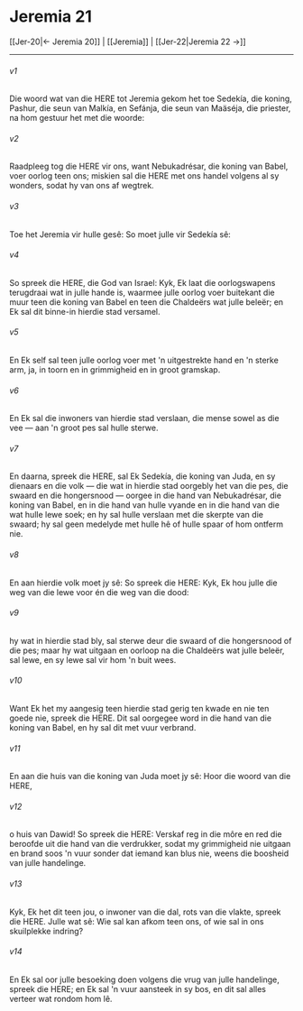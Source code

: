 # Jeremia 21

[[Jer-20|← Jeremia 20]] | [[Jeremia]] | [[Jer-22|Jeremia 22 →]]
***

###### v1
Die woord wat van die HERE tot Jeremia gekom het toe Sedekía, die koning, Pashur, die seun van Malkía, en Sefánja, die seun van Maäséja, die priester, na hom gestuur het met die woorde: 
###### v2
Raadpleeg tog die HERE vir ons, want Nebukadrésar, die koning van Babel, voer oorlog teen ons; miskien sal die HERE met ons handel volgens al sy wonders, sodat hy van ons af wegtrek. 
###### v3
Toe het Jeremia vir hulle gesê: So moet julle vir Sedekía sê: 
###### v4
So spreek die HERE, die God van Israel: Kyk, Ek laat die oorlogswapens terugdraai wat in julle hande is, waarmee julle oorlog voer buitekant die muur teen die koning van Babel en teen die Chaldeërs wat julle beleër; en Ek sal dit binne-in hierdie stad versamel. 
###### v5
En Ek self sal teen julle oorlog voer met 'n uitgestrekte hand en 'n sterke arm, ja, in toorn en in grimmigheid en in groot gramskap. 
###### v6
En Ek sal die inwoners van hierdie stad verslaan, die mense sowel as die vee — aan 'n groot pes sal hulle sterwe. 
###### v7
En daarna, spreek die HERE, sal Ek Sedekía, die koning van Juda, en sy dienaars en die volk — die wat in hierdie stad oorgebly het van die pes, die swaard en die hongersnood — oorgee in die hand van Nebukadrésar, die koning van Babel, en in die hand van hulle vyande en in die hand van die wat hulle lewe soek; en hy sal hulle verslaan met die skerpte van die swaard; hy sal geen medelyde met hulle hê of hulle spaar of hom ontferm nie. 
###### v8
En aan hierdie volk moet jy sê: So spreek die HERE: Kyk, Ek hou julle die weg van die lewe voor én die weg van die dood: 
###### v9
hy wat in hierdie stad bly, sal sterwe deur die swaard of die hongersnood of die pes; maar hy wat uitgaan en oorloop na die Chaldeërs wat julle beleër, sal lewe, en sy lewe sal vir hom 'n buit wees. 
###### v10
Want Ek het my aangesig teen hierdie stad gerig ten kwade en nie ten goede nie, spreek die HERE. Dit sal oorgegee word in die hand van die koning van Babel, en hy sal dit met vuur verbrand. 
###### v11
En aan die huis van die koning van Juda moet jy sê: Hoor die woord van die HERE, 
###### v12
o huis van Dawid! So spreek die HERE: Verskaf reg in die môre en red die beroofde uit die hand van die verdrukker, sodat my grimmigheid nie uitgaan en brand soos 'n vuur sonder dat iemand kan blus nie, weens die boosheid van julle handelinge. 
###### v13
Kyk, Ek het dit teen jou, o inwoner van die dal, rots van die vlakte, spreek die HERE. Julle wat sê: Wie sal kan afkom teen ons, of wie sal in ons skuilplekke indring? 
###### v14
En Ek sal oor julle besoeking doen volgens die vrug van julle handelinge, spreek die HERE; en Ek sal 'n vuur aansteek in sy bos, en dit sal alles verteer wat rondom hom lê. 

